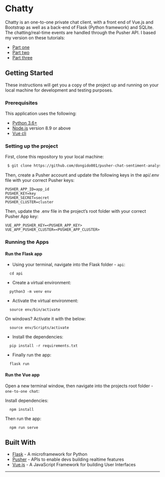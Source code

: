# Chatty 

Chatty is an one-to-one private chat client, with a front end of Vue.js and Bootstrap as well as a back-end of Flask (Python framework) and SQLite. The chatting/real-time events are handled through the Pusher API.
I based my version on these tutorials:

 - [Part one](https://pusher.com/tutorials/chat-flask-vue-part-1)
 - [Part two](https://pusher.com/tutorials/chat-flask-vue-part-2)
 - [Part three](https://pusher.com/tutorials/chat-flask-vue-part-3)

## Getting Started

These instructions will get you a copy of the project up and running on your local machine for development and testing purposes.

### Prerequisites

This application uses the following:

- [Python 3.6+](https://www.python.org/)
- [Node.js](https://nodejs.org/) version 8.9 or above
- [Vue cli](https://cli.vuejs.org/guide/installation.html)

### Setting up the project

First, clone this repository to your local machine:

```sh
 $ git clone https://github.com/dongido001/pusher-chat-sentiment-analysis.git
```

Then, create a Pusher account and update the following keys in the api/.env file with your correct Pusher keys:

```
PUSHER_APP_ID=app_id
PUSHER_KEY=key
PUSHER_SECRET=secret
PUSHER_CLUSTER=cluster
```

Then, update the .env file in the project’s root folder with your correct Pusher App key:

```
VUE_APP_PUSHER_KEY=<PUSHER_APP_KEY>
VUE_APP_PUSHER_CLUSTER=<PUSHER_APP_CLUSTER>
```

### Running the Apps

#### Run the Flask app

- Using your terminal, navigate into the Flask folder - `api`:

```
  cd api
```

- Create a virtual environment:

```
  python3 -m venv env
```

- Activate the virtual environment:

```
  source env/bin/activate
```

On windows? Activate it with the below:

```
  source env/Scripts/activate
```

- Install the dependencies:

```
  pip install -r requirements.txt
```

- Finally run the app:

```
  flask run
```

#### Run the Vue app

Open a new terminal window, then navigate into the projects root folder - `one-to-one chat`:

Install dependencies:

```
  npm install
```

Then run the app:

```
  npm run serve
```

## Built With

- [Flask](http://flask.pocoo.org/) - A microframework for Python
- [Pusher](https://pusher.com/) - APIs to enable devs building realtime features
- [Vue.js](https://vuejs.org/) - A JavaScript Framework for building User Interfaces

***
